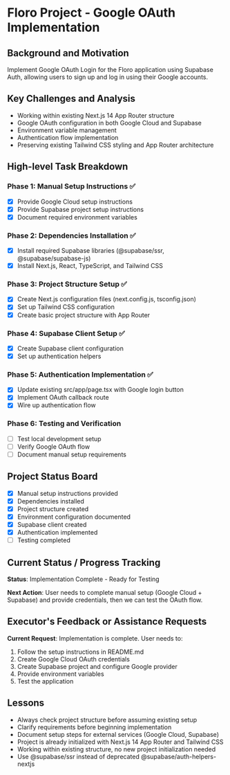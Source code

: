 # Floro Project - Google OAuth Implementation

## Background and Motivation
Implement Google OAuth Login for the Floro application using Supabase Auth, allowing users to sign up and log in using their Google accounts.

## Key Challenges and Analysis
- Working within existing Next.js 14 App Router structure
- Google OAuth configuration in both Google Cloud and Supabase
- Environment variable management
- Authentication flow implementation
- Preserving existing Tailwind CSS styling and App Router architecture

## High-level Task Breakdown

### Phase 1: Manual Setup Instructions ✅
- [x] Provide Google Cloud setup instructions
- [x] Provide Supabase project setup instructions
- [x] Document required environment variables

### Phase 2: Dependencies Installation ✅
- [x] Install required Supabase libraries (@supabase/ssr, @supabase/supabase-js)
- [x] Install Next.js, React, TypeScript, and Tailwind CSS

### Phase 3: Project Structure Setup ✅
- [x] Create Next.js configuration files (next.config.js, tsconfig.json)
- [x] Set up Tailwind CSS configuration
- [x] Create basic project structure with App Router

### Phase 4: Supabase Client Setup ✅
- [x] Create Supabase client configuration
- [x] Set up authentication helpers

### Phase 5: Authentication Implementation ✅
- [x] Update existing src/app/page.tsx with Google login button
- [x] Implement OAuth callback route
- [x] Wire up authentication flow

### Phase 6: Testing and Verification
- [ ] Test local development setup
- [ ] Verify Google OAuth flow
- [ ] Document manual setup requirements

## Project Status Board
- [x] Manual setup instructions provided
- [x] Dependencies installed
- [x] Project structure created
- [x] Environment configuration documented
- [x] Supabase client created
- [x] Authentication implemented
- [ ] Testing completed

## Current Status / Progress Tracking
**Status**: Implementation Complete - Ready for Testing

**Next Action**: User needs to complete manual setup (Google Cloud + Supabase) and provide credentials, then we can test the OAuth flow.

## Executor's Feedback or Assistance Requests
**Current Request**: Implementation is complete. User needs to:
1. Follow the setup instructions in README.md
2. Create Google Cloud OAuth credentials
3. Create Supabase project and configure Google provider
4. Provide environment variables
5. Test the application

## Lessons
- Always check project structure before assuming existing setup
- Clarify requirements before beginning implementation
- Document setup steps for external services (Google Cloud, Supabase)
- Project is already initialized with Next.js 14 App Router and Tailwind CSS
- Working within existing structure, no new project initialization needed
- Use @supabase/ssr instead of deprecated @supabase/auth-helpers-nextjs
